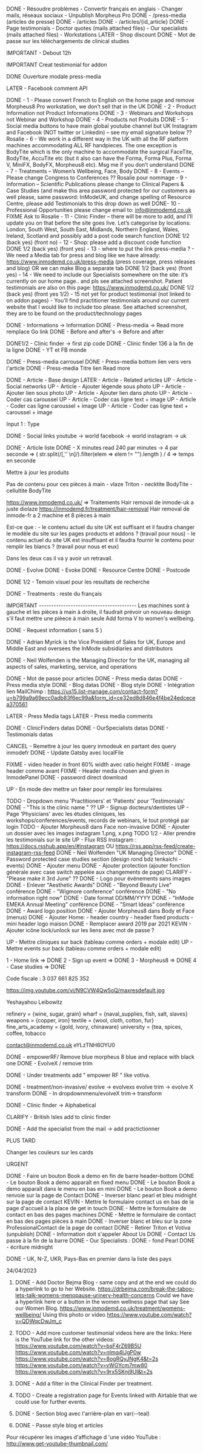 DONE - Résoudre problèmes - Convertir français en anglais - Changer mails, réseaux sociaux - Unpublish Morpheus Pro
DONE - /press-media (articles de presse)
DONE - /articles
DONE - /articles/{id_article}
DONE - Page testimonials - Doctor quotes (mails attached files) - Our specialists (mails attached files) - Workstations
LATER - Shop discount
DONE - Mot de passe sur les téléchargements de clinical studies

IMPORTANT - Debout 12h

IMPORTANT Creat testimonial for addon

DONE Ouverture modale press-media

LATER - Facebook comment API

DONE - 1 - Please convert French to English on the home page and remove Morpheus8 Pro workstation, we don’t sell that in the UK
DONE - 2 - Product Information not Product Informations
DONE - 3 - Webinars and Workshops not Webinar and Workshop
DONE - 4 - Products not Produits
DONE - 5 - Social media buttons to have main global youtube channel but UK Instagram and Facebook (NOT twitter or Linkedin) – see my email signature below
?? Rosalie - 6 - We work in a different way in the UK with all the RF platform machines accommodating ALL RF handpieces. The one exception is BodyTite which is the only machine to accommodate the surgical FaceTite, BodyTite, AccuTite etc (but it also can have the Forma, Forma Plus, Forma V, MiniFX, BodyFX, Morpheus8 etc). Msg me if you don’t understand
DONE - 7 - Treatments – Women’s Wellbeing, Face, Body
DONE - 8 - Events – Please change Congress to Conferences
?? Rosalie pour nommage - 9 - Information – Scientific Publications please change to Clinical Papers & Case Studies (and make this area password protected for our customers as well please, same password: InModeUK, and change spelling of Resource Centre, please add Testimonials to this drop down as well
DONE- 10 - Professional Opportunities please change email to: info@inmodemd.co.uk
FIXME Ask to Rosalie - 11 - Clinic Finder – there will be more to add, and I’ll update you on that before the site goes live. Let’s categorise by locations: London, South West, South East, Midlands, Northern England, Wales, Ireland, Scotland and possibly add a post code search function
DONE 1/2 (back yes) (front no) - 12 - Shop: please add a discount code function
DONE 1/2 (back yes) (front yes) - 13 - where to put the link press-media ? - We need a Media tab for press and blog like we have already: https://www.inmodemd.co.uk/press-media (press coverage, press releases and blog) OR we can make Blog a separate tab
DONE 1/2 (back yes) (front yes) - 14 - We need to include our Specialists somewhere on the site: it’s currently on our home page.. and pls see attached screenshot. Patient testimonials are also on this page: https://www.inmodemd.co.uk/
DONE 1/2 (back yes) (front yes 1/2) - 15 not yet for product testimonial (not linked to on addon pages) - You’ll find practitioner testimonials around our current website that I would like to include too please. See attached screenshot, they are to be found on the product/technology pages

DONE - Informations -> Information
DONE - Press-media -> Read more remplace Go link
DONE - Before and after's -> Before and after

DONE1/2 - Clinic finder -> first zip code
DONE - Clinic finder 136 à la fin de la ligne
DONE - YT et FB monde

DONE - Press-media carrousel
DONE - Press-media bottom lien vers vers l'article
DONE - Press-media Titre lien Read more

DONE - Article - Base design
LATER - Article - Related articles
UP - Article - Social networks
UP - Article - Ajouter légende sous photo
UP - Article - Ajouter lien sous photo
UP - Article - Ajouter lien dans photo
UP - Article - Coder cas caroussel
UP - Article - Coder cas ligne text + image
UP - Article - Coder cas ligne caroussel + image
UP - Article - Coder cas ligne text + caroussel + image

Input 1 : Type

DONE - Social links
youtube -> world
facebook -> world
instagram -> uk

DONE - Article liste
DONE - X minutes read
240 par minutes -> 4 par seconde
=> ( str.split(/[,'’ \n]/).filter(elem => elem != "").length ) / 4 => temps en seconde

Mettre à jour les produits

Pas de contenu pour ces pièces à main - vlaze Triton - necktite BodyTite - cellultite BodyTite

https://www.inmodemd.co.uk/ => Traitements
Hair removal de inmode-uk a juste diolaze
https://inmodemd.fr/treatment/hair-removal
Hair removal de inmode-fr a 2 machine et 8 pièces à main

Est-ce que : - le contenu actuel du site UK est suffisant et il faudra changer le modèle du site sur les pages products et addons ? (travail pour nous) - le contenu actuel du site UK est insuffisant et il faudra fournir le contenu pour remplir les blancs ? (travail pour nous et eux)

Dans les deux cas il va y avoir un retravail.

DONE - Evolve
DONE - Evoke
DONE - Resource Centre
DONE - Postcode

DONE 1/2 - Temoin visuel pour les resultats de recherche

DONE - Treatments : reste du français

IMPORTANT ----------------------------------------
Les machines sont à gauche et les pièces à main à droite, il faudrait prévoir un nouveau design s'il faut mettre une pièece à main seule
Add forma V to women's wellbeing.

DONE - Request information ( sans S )

DONE - Adrian Myrick is the Vice President of Sales for UK, Europe and Middle East and oversees the InMode subsidiaries and distributors

DONE - Neil Wolfenden is the Managing Director for the UK, managing all aspects of sales, marketing, service, and operations

DONE - Mot de passe pour articles
DONE - Press media datas
DONE - Press media style
DONE - Blog datas
DONE - Blog style
DONE - Intégration lien MailChimp : https://us15.list-manage.com/contact-form?u=b799a9a69ecc0adb83f6ec99a&form_id=ce32ed8d846e4f4be24edcecea370561

LATER - Press Media tags
LATER - Press media comments

DONE - ClinicFinders datas
DONE - OurSpecialists datas
DONE - Testimonials datas

CANCEL - Remettre à jour les query inmodeuk en partant des query inmodefr
DONE - Update Gatsby avec localFile

FIXME - video header in front 60% width avec ratio height
FIXME - image header comme avant
FIXME - Header media chosen and given in InmodePanel
DONE - password direct download

UP - En mode dev mettre un faker pour remplir les formulaires

<!-- RÉCAP -->

TODO - Dropdown menu 'Practitioners' et 'Patients' pour 'Testimonials'
DONE - "This is the clinic name " ??
UP - Signup docteurs/dentistes
UP - Page 'Physicians' avec les études cliniques, les workshops/conferences/events, records de webinars, le tout protégé par login
TODO - Ajouter Morpheus8 dans Face non-invasive
DONE - Ajouter un dossier avec les images instagram 1.png, x.png
TODO 1/2 - Aller prendre les testimonials sur le site
UP - Flux RSS Instagram : https://docs.rsshub.app/en/#instagram OU https://rss.app/rss-feed/create-instagram-rss-feed
DONE - Neil Wolfenden "UK Managing Director"
DONE - Password protected case studies section (design rond bdz tenkaichi - events)
DONE - Ajouter menu
DONE - Ajouter protection (ajouter fonction générale avec case switch appelée aux changements de page)
CLARIFY - "Please make it 3rd June" ??
DONE - Logo pour événements sans images
DONE - Enlever "Aesthetic Awards"
DONE - "Beyond Beauty Live" conférence
DONE - "Wigmore conference" conférence
DONE - "No information right now"
DONE - Date format DD/MM/YYYY
DONE - "InMode EMEKA Annual Meeting" conférence
DONE - "Smart Ideas" conférence
DONE - Award logo position
DONE - Ajouter Morpheus8 dans Body et Face (menus)
DONE - Ajouter Home: - header country - header fixed products - mini header logo maison
DONE - Remplacer award 2019 par 2021
KEVIN - Ajouter icône lock/unlock sur les liens avec mot de passe ?

UP - Mettre cliniques sur back (tableau comme orders + modale edit)
UP - Mettre events sur back (tableau comme orders + modale edit)

1 - Home link => DONE
2 - Sign up event => DONE
3 - Morpheus8 => DONE
4 - Case studies => DONE

<!-- FIN RÉCAP -->

Code fiscale : 3 037 661 825 352

https://img.youtube.com/vi/N9CVW4Qw5oQ/maxresdefault.jpg

Yeshayahou Leibowitz

refinery = {wine, sugar, grain}
wharf = {naval_supplies, fish, salt, slaves}
weapons = {copper, iron}
textile = {wool, cloth, cotton, fur}
fine_arts_academy = {gold, ivory, chinaware}
university = {tea, spices, coffee, tobacco

contact@inmodemd.co.uk
eYLzTNH6OYU0

DONE - empowerRF/ Remove blue morpheus 8 blue and replace with black one
DONE - EvolveX / remove trim

DONE - Under treatments add " empower RF " like votiva.

DONE - treatment/non-invasive/ evolve -> evolvexs evolve trim -> evolve X transform
DONE - In dropdownmenu/evolveX trim-> transform

DONE - Clinic finder -> Alphabetical

CLARIFY - British Isles add to clinic finder

DONE - Add the specialist from the mail -> add practictionner

PLUS TARD

Changer les couleurs sur les cards

URGENT

DONE - Faire un bouton Book a demo en fin de barre header-bottom
DONE - Le bouton Book a demo apparaît en fixed menu
DONE - Le bouton Book a demo apparaît dans le menu en bas en mini
DONE - Le bouton Book a demo renvoie sur la page de Contact
DONE - Inverser blanc pearl et bleu midnight sur la page de contact
KEVIN - Mettre le formulaire contact us en bas de la page d'accueil à la place de get in touch
DONE - Mettre le formulaire de contact en bas des pages machines
DONE - Mettre le formulaire de contact en bas des pages pièces à main
DONE - Inverser blanc et bleu sur la zone ProfessionalContact de la page de contact
DONE - Retirer Triton et Votiva (unpublish)
DONE - Information doit s'appeler About Us
DONE - Contact Us passe à la fin de la barre
DONE - Our Specialists :
DONE - fond Pearl
DONE - écriture midnight

DONE - UK, N-Z, UKR, Pays-Bas en premier dans la liste des pays

24/04/2023

1. DONE - Add Doctor Bejma Blog - same copy and at the end we could do a hyperlink to go to her Website.
   https://drbejma.com/break-the-taboo-lets-talk-womens-menopause-urinery-health-concerns
   Could we have a hyperlink here or a button in the women wellness page that say See our Women Blog.
   https://www.inmodemd.co.uk/treatment/womens-wellbeing/
   Using this photo or video
   https://www.youtube.com/watch?v=QDWqcDwJm_c

2. TODO - Add more customer testimonial videos here are the links:
   Here is the YouTube link for the other videos:
   https://www.youtube.com/watch?v=bsF4rZ69B5U
   https://www.youtube.com/watch?v=nImq4IJgP0w
   https://www.youtube.com/watch?v=8ogRQyJNgK4&t=2s
   https://www.youtube.com/watch?v=vWGYcm7mw80
   https://www.youtube.com/watch?v=9rx5SKnj9UI&t=2s

3. DONE - Add a filter in the Clinical Finder per treatment.

4. TODO - Create a registration page for Events linked with Airtable that we could use for further events.

5. DONE - Section blog avec l'arrière-plan en var(--teal)
6. DONE - Passe style blog et articles

Pour récupérer les images d'affichage d 'une vidéo YouTube : http://www.get-youtube-thumbnail.com/
